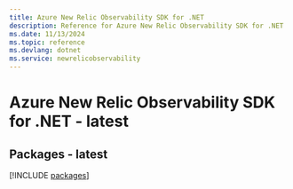 ```yaml
---
title: Azure New Relic Observability SDK for .NET
description: Reference for Azure New Relic Observability SDK for .NET
ms.date: 11/13/2024
ms.topic: reference
ms.devlang: dotnet
ms.service: newrelicobservability
---
```

# Azure New Relic Observability SDK for .NET - latest
## Packages - latest
[!INCLUDE [packages](new-relic-observability-index.md)]